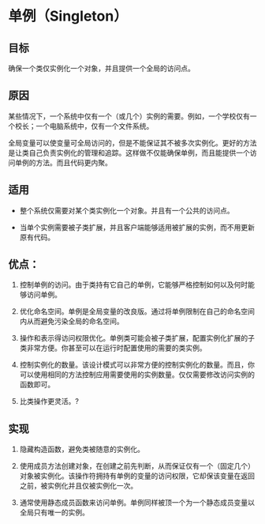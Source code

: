 # 单例（Singleton）

## 目标

确保一个类仅实例化一个对象，并且提供一个全局的访问点。


## 原因

某些情况下，一个系统中仅有一个（或几个）实例的需要。例如，一个学校仅有一个校长；一个电脑系统中，仅有一个文件系统。

全局变量可以使变量可全局访问的，但是不能保证其不被多次实例化。更好的方法是让类自己负责实例化的管理和追踪。这样做不仅能确保单例，而且能提供一个访问单例的方法。而且代码更内聚。


## 适用

- 整个系统仅需要对某个类实例化一个对象。并且有一个公共的访问点。

- 当单个实例需要被子类扩展，并且客户端能够适用被扩展的实例，而不用更新原有代码。

## 优点：

1. 控制单例的访问。由于类持有它自己的单例，它能够严格控制如何以及何时能够访问单例。

2. 优化命名空间。单例是全局变量的改良版。通过将单例限制在自己的命名空间内从而避免污染全局的命名空间。

3. 操作和表示得访问权限优化。单例类可能会被子类扩展，配置实例化扩展的子类非常方便。你甚至可以在运行时配置使用的需要的类实例。

4. 控制实例化的数量。该设计模式可以非常方便的控制实例化的数量。而且，你可以使用相同的方法控制应用需要使用的实例数量。仅仅需要修改访问实例的函数即可。

5. 比类操作更灵活。?


## 实现

1. 隐藏构造函数，避免类被随意的实例化。

2. 使用成员方法创建对象，在创建之前先判断，从而保证仅有一个（固定几个）对象被实例化。该操作符拥持有单例的变量的访问权限，它却保该变量在返回之前，被实例化并且仅被实例化一次。

3. 通常使用静态成员函数来访问单例。单例同样被顶一个为一个静态成员变量以全局只有唯一的实例。




